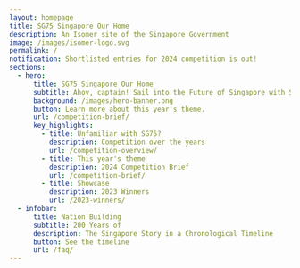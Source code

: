 ```yaml
---
layout: homepage
title: SG75 Singapore Our Home
description: An Isomer site of the Singapore Government
image: /images/isomer-logo.svg
permalink: /
notification: Shortlisted entries for 2024 competition is out!
sections:
  - hero:
      title: SG75 Singapore Our Home
      subtitle: Ahoy, captain! Sail into the Future of Singapore with SG75 2024!
      background: /images/hero-banner.png
      button: Learn more about this year's theme.
      url: /competition-brief/
      key_highlights:
        - title: Unfamiliar with SG75?
          description: Competition over the years
          url: /competition-overview/
        - title: This year's theme
          description: 2024 Competition Brief
          url: /competition-brief/
        - title: Showcase
          description: 2023 Winners
          url: /2023-winners/
  - infobar:
      title: Nation Building
      subtitle: 200 Years of
      description: The Singapore Story in a Chronological Timeline
      button: See the timeline
      url: /faq/
---
```

